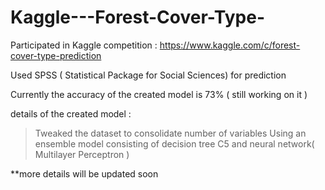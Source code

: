 # Kaggle---Forest-Cover-Type-

Participated in Kaggle competition : https://www.kaggle.com/c/forest-cover-type-prediction

Used SPSS ( Statistical Package for Social Sciences) for prediction 

Currently the accuracy of the created model is 73% ( still working on it  ) 

details of the created model :

> Tweaked the dataset to consolidate number of variables 
> Using an ensemble model consisting of decision tree C5 and neural network( Multilayer Perceptron )

**more details will be updated soon 
